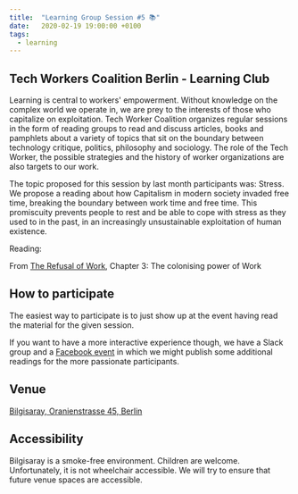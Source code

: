 ```yaml
---
title:  "Learning Group Session #5 📚"
date:   2020-02-19 19:00:00 +0100
tags:
  - learning
---
```


## Tech Workers Coalition Berlin - Learning Club
Learning is central to workers' empowerment. Without knowledge on the complex world we operate in, we are prey to the interests of those who capitalize on exploitation. Tech Worker Coalition organizes regular sessions in the form of reading groups to read and discuss articles, books and pamphlets about a variety of topics that sit on the boundary between technology critique, politics, philosophy and sociology. The role of the Tech Worker, the possible strategies and the history of worker organizations are also targets to our work.


The topic proposed for this session by last month participants was: Stress. We propose a reading about how Capitalism in modern society invaded free time, breaking the boundary between work time and free time. This promiscuity prevents people to rest and be able to cope with stress as they used to in the past, in an increasingly unsustainable exploitation of human existence.

Reading:

From [The Refusal of Work](https://www.zedbooks.net/shop/book/the-refusal-of-work/), Chapter 3: The colonising power of Work

## How to participate

The easiest way to participate is to just show up at the event having read the material for the given session.

If you want to have a more interactive experience though, we have a Slack group and a [Facebook event](https://www.facebook.com/events/1235638503299767/) in which we might publish some additional readings for the more passionate participants.

## Venue

[Bilgisaray, Oranienstrasse 45, Berlin](https://www.google.com/maps/place/Bilgisaray/@52.499971,13.4204474,17z/data=!3m1!4b1!4m5!3m4!1s0x47a84e34f7d3f0db:0x4a368a3631962abc!8m2!3d52.499971!4d13.4226362)


## Accessibility

Bilgisaray is a smoke-free environment. Children are welcome. Unfortunately, it is not wheelchair accessible. We will try to ensure that future venue spaces are accessible.
